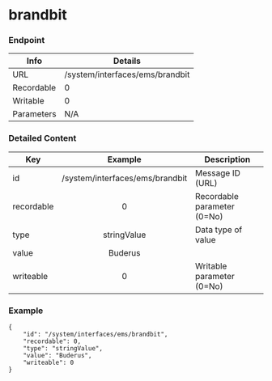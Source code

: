 # brandbit



### Endpoint

| Info  | Details |
| ------------- | ------------- |
| URL   | /system/interfaces/ems/brandbit   |
| Recordable   | 0   |
| Writable   | 0   |
| Parameters  | N/A  |

### Detailed Content

|  Key  | Example | Description |
| ------------- | :------: | ------------------------------ |
|  id | /system/interfaces/ems/brandbit | Message ID (URL) |
|  recordable | 0 | Recordable parameter (0=No) |
|  type | stringValue | Data type of value |
|  value | Buderus |  |
|  writeable | 0 | Writable parameter (0=No) |



### Example
```
{
    "id": "/system/interfaces/ems/brandbit",
    "recordable": 0,
    "type": "stringValue",
    "value": "Buderus",
    "writeable": 0
}
```
